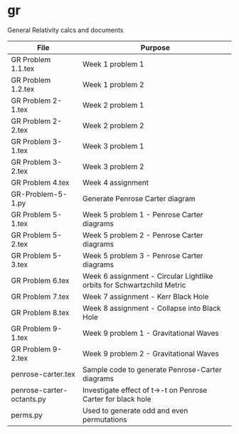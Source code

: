 # gr
General Relativity calcs and documents

| File | Purpose |
| ------------------------- | ----------------------------|
| GR Problem 1.1.tex | Week 1 problem 1 | 
| GR Problem 1.2.tex | Week 1 problem 2 | 
| GR Problem 2-1.tex | Week 2 problem 1 | 
| GR Problem 2-2.tex | Week 2 problem 2 | 
| GR Problem 3-1.tex | Week 3 problem 1 | 
| GR Problem 3-2.tex | Week 3 problem 2 | 
| GR Problem 4.tex | Week 4 assignment | 
| GR-Problem-5-1.py | Generate Penrose Carter diagram | 
| GR Problem 5-1.tex | Week 5 problem 1 - Penrose Carter diagrams | 
| GR Problem 5-2.tex |  Week 5 problem 2 - Penrose Carter diagrams | 
| GR Problem 5-3.tex |  Week 5 problem 3 - Penrose Carter diagrams | 
| GR Problem 6.tex | Week 6 assignment - Circular Lightlike orbits for Schwartzchild Metric | 
| GR Problem 7.tex | Week 7 assignment - Kerr Black Hole | 
| GR Problem 8.tex | Week 8 assignment - Collapse into Black Hole | 
| GR Problem 9-1.tex | Week 9 problem 1 - Gravitational Waves | 
| GR Problem 9-2.tex | Week 9 problem 2 - Gravitational Waves | 
| penrose-carter.tex | Sample code to generate Penrose-Carter diagrams |
| penrose-carter-octants.py | Investigate effect of t->-t on Penrose Carter for black hole |
| perms.py |  Used to generate odd and even permutations | 
